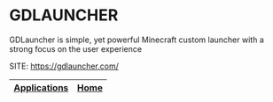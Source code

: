 # GDLAUNCHER
 
 GDLauncher is simple, yet powerful Minecraft custom launcher 
 with a strong focus on the user experience
 
 SITE: https://gdlauncher.com/

 | [Applications](https://portable-linux-apps.github.io/apps.html) | [Home](https://portable-linux-apps.github.io)
 | --- | --- |
